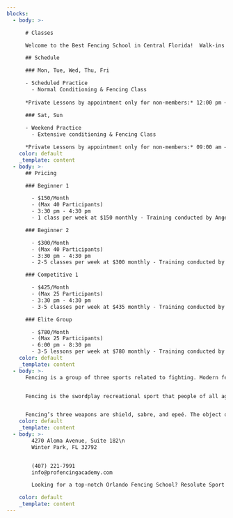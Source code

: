 ```yaml
---
blocks:
  - body: >-

      # Classes

      Welcome to the Best Fencing School in Central Florida!  Walk-ins are welcome at all of our practices, so come down and check us out! Set an appointment for a time that fits your schedule!

      ## Schedule

      ### Mon, Tue, Wed, Thu, Fri

      - Scheduled Practice 
        - Normal Conditioning & Fencing Class
      
      *Private Lessons by appointment only for non-members:* 12:00 pm – 9:00 pm

      ### Sat, Sun
      
      - Weekend Practice
        - Extensive conditioning & Fencing Class

      *Private Lessons by appointment only for non-members:* 09:00 am – 03:00 pm
    color: default
    _template: content
  - body: >-
      ## Pricing

      ### Beginner 1

        - $150/Month
        - (Max 40 Participants)
        - 3:30 pm - 4:30 pm
        - 1 class per week at $150 monthly - Training conducted by Angel or Christopher.

      ### Beginner 2

        - $300/Month
        - (Max 40 Participants)
        - 3:30 pm - 4:30 pm
        - 2-5 classes per week at $300 monthly - Training conducted by Coach Alek

      ### Competitive 1

        - $425/Month
        - (Max 25 Participants)
        - 3:30 pm - 4:30 pm
        - 3-5 classes per week at $435 monthly - Training conducted by Angel/Christopher One Private Lesson - Conducted by Coach Alek

      ### Elite Group

        - $780/Month
        - (Max 25 Participants)
        - 6:00 pm - 8:30 pm
        - 3-5 lessons per week at $780 monthly - Training conducted by Coach Alek
    color: default
    _template: content
  - body: >-
      Fencing is a group of three sports related to fighting. Modern fencing’s three styles are foil, epée, and sabre (also sabre); winning points are made by contact with an adversary by the weapon. A fourth discipline, singlestick, appeared in the Olympics of 1904 but was dropped afterwards and is not part of modern fencing. Fencing was one of the Olympics ‘ first sports to play. Modern sport arose at the end of the 19th century on the basis of the traditional skills of swordsmanship, with the Italian school modifying the historic European martial art of classical fencing, and the French school refining the Italian system later.


      Fencing is the swordplay recreational sport that people of all ages can enjoy and offers a multitude of advantages. Fencing is a mental and physical exercise in which fencing workers learn to tackle opponents of different levels of skills and increase their physical resilience, agility and accuracy. Trust and sport are gained through fencing participation and extended across other lifestyles. As a young person or adult, you can start fencing –for recreation, exercise and competitive practice.


      Fencing’s three weapons are shield, sabre, and epeé. The object of fencing is to score a point or touch by hitting the target of your opponent with your weapon before they get the touch of scoring on you, but with each weapon the rules, strategies and target areas differ to make the games distinct. As such, most fencers develop a preference and skill for one weapon over the other, but many enjoy the challenge and diversion of once in a while taking on a fight in another weapon, or even developing skills in a second weapon. A rare fencer in all three weapons is an expert!
    color: default
    _template: content
  - body: >-
        4270 Aloma Avenue, Suite 182\n
        Winter Park, FL 32792


        (407) 221-7991
        info@profencingacademy.com

        Looking for a top-notch Orlando Fencing School? Resolute Sport Fencing is where you want to learn from Basic Fencing classes to Intermediate Fencing classes to Competitive Fencing classes – Resolute Sport Fencing has it all. We have been the best fencing coaches for years – Training Fencing Champions one at a time.

    color: default
    _template: content
---
```


